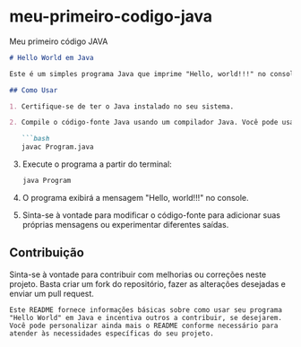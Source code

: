 # meu-primeiro-codigo-java
Meu primeiro código JAVA

```markdown
# Hello World em Java

Este é um simples programa Java que imprime "Hello, world!!!" no console. É um exemplo básico para iniciantes que desejam aprender a escrever e executar programas Java.

## Como Usar

1. Certifique-se de ter o Java instalado no seu sistema.

2. Compile o código-fonte Java usando um compilador Java. Você pode usar o seguinte comando no terminal:

   ```bash
   javac Program.java
   ```

3. Execute o programa a partir do terminal:

   ```bash
   java Program
   ```

4. O programa exibirá a mensagem "Hello, world!!!" no console.

5. Sinta-se à vontade para modificar o código-fonte para adicionar suas próprias mensagens ou experimentar diferentes saídas.

## Contribuição

Sinta-se à vontade para contribuir com melhorias ou correções neste projeto. Basta criar um fork do repositório, fazer as alterações desejadas e enviar um pull request.

```
Este README fornece informações básicas sobre como usar seu programa "Hello World" em Java e incentiva outros a contribuir, se desejarem. Você pode personalizar ainda mais o README conforme necessário para atender às necessidades específicas do seu projeto.
